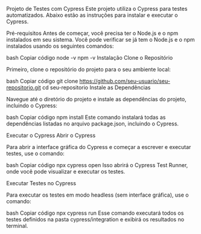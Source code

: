 Projeto de Testes com Cypress
Este projeto utiliza o Cypress para testes automatizados. Abaixo estão as instruções para instalar e executar o Cypress.

Pré-requisitos
Antes de começar, você precisa ter o Node.js e o npm instalados em seu sistema. Você pode verificar se já tem o Node.js e o npm instalados usando os seguintes comandos:

bash
Copiar código
node -v
npm -v
Instalação
Clone o Repositório

Primeiro, clone o repositório do projeto para o seu ambiente local:

bash
Copiar código
git clone https://github.com/seu-usuario/seu-repositorio.git
cd seu-repositorio
Instale as Dependências

Navegue até o diretório do projeto e instale as dependências do projeto, incluindo o Cypress:

bash
Copiar código
npm install
Este comando instalará todas as dependências listadas no arquivo package.json, incluindo o Cypress.

Executar o Cypress
Abrir o Cypress

Para abrir a interface gráfica do Cypress e começar a escrever e executar testes, use o comando:

bash
Copiar código
npx cypress open
Isso abrirá o Cypress Test Runner, onde você pode visualizar e executar os testes.

Executar Testes no Cypress

Para executar os testes em modo headless (sem interface gráfica), use o comando:

bash
Copiar código
npx cypress run
Esse comando executará todos os testes definidos na pasta cypress/integration e exibirá os resultados no terminal.
